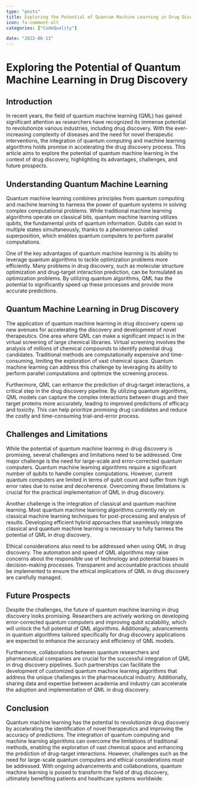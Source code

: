 ```yaml
---
type: "posts"
title: Exploring the Potential of Quantum Machine Learning in Drug Discovery
icon: fa-comment-alt
categories: ["CodeQuality"]

date: "2022-06-13"
---
```




# Exploring the Potential of Quantum Machine Learning in Drug Discovery

## Introduction

In recent years, the field of quantum machine learning (QML) has gained significant attention as researchers have recognized its immense potential to revolutionize various industries, including drug discovery. With the ever-increasing complexity of diseases and the need for novel therapeutic interventions, the integration of quantum computing and machine learning algorithms holds promise in accelerating the drug discovery process. This article aims to explore the potential of quantum machine learning in the context of drug discovery, highlighting its advantages, challenges, and future prospects.

## Understanding Quantum Machine Learning

Quantum machine learning combines principles from quantum computing and machine learning to harness the power of quantum systems in solving complex computational problems. While traditional machine learning algorithms operate on classical bits, quantum machine learning utilizes qubits, the fundamental units of quantum information. Qubits can exist in multiple states simultaneously, thanks to a phenomenon called superposition, which enables quantum computers to perform parallel computations.

One of the key advantages of quantum machine learning is its ability to leverage quantum algorithms to tackle optimization problems more efficiently. Many problems in drug discovery, such as molecular structure optimization and drug-target interaction prediction, can be formulated as optimization problems. By utilizing quantum algorithms, QML has the potential to significantly speed up these processes and provide more accurate predictions.

## Quantum Machine Learning in Drug Discovery

The application of quantum machine learning in drug discovery opens up new avenues for accelerating the discovery and development of novel therapeutics. One area where QML can make a significant impact is in the virtual screening of large chemical libraries. Virtual screening involves the analysis of millions of chemical compounds to identify potential drug candidates. Traditional methods are computationally expensive and time-consuming, limiting the exploration of vast chemical space. Quantum machine learning can address this challenge by leveraging its ability to perform parallel computations and optimize the screening process.

Furthermore, QML can enhance the prediction of drug-target interactions, a critical step in the drug discovery pipeline. By utilizing quantum algorithms, QML models can capture the complex interactions between drugs and their target proteins more accurately, leading to improved predictions of efficacy and toxicity. This can help prioritize promising drug candidates and reduce the costly and time-consuming trial-and-error process.

## Challenges and Limitations

While the potential of quantum machine learning in drug discovery is promising, several challenges and limitations need to be addressed. One major challenge is the need for large-scale and error-corrected quantum computers. Quantum machine learning algorithms require a significant number of qubits to handle complex computations. However, current quantum computers are limited in terms of qubit count and suffer from high error rates due to noise and decoherence. Overcoming these limitations is crucial for the practical implementation of QML in drug discovery.

Another challenge is the integration of classical and quantum machine learning. Most quantum machine learning algorithms currently rely on classical machine learning techniques for post-processing and analysis of results. Developing efficient hybrid approaches that seamlessly integrate classical and quantum machine learning is necessary to fully harness the potential of QML in drug discovery.

Ethical considerations also need to be addressed when using QML in drug discovery. The automation and speed of QML algorithms may raise concerns about the responsible use of technology and potential biases in decision-making processes. Transparent and accountable practices should be implemented to ensure the ethical implications of QML in drug discovery are carefully managed.

## Future Prospects

Despite the challenges, the future of quantum machine learning in drug discovery looks promising. Researchers are actively working on developing error-corrected quantum computers and improving qubit scalability, which will unlock the full potential of QML algorithms. Additionally, advancements in quantum algorithms tailored specifically for drug discovery applications are expected to enhance the accuracy and efficiency of QML models.

Furthermore, collaborations between quantum researchers and pharmaceutical companies are crucial for the successful integration of QML in drug discovery pipelines. Such partnerships can facilitate the development of customized quantum machine learning algorithms that address the unique challenges in the pharmaceutical industry. Additionally, sharing data and expertise between academia and industry can accelerate the adoption and implementation of QML in drug discovery.

## Conclusion

Quantum machine learning has the potential to revolutionize drug discovery by accelerating the identification of novel therapeutics and improving the accuracy of predictions. The integration of quantum computing and machine learning algorithms can overcome the limitations of traditional methods, enabling the exploration of vast chemical space and enhancing the prediction of drug-target interactions. However, challenges such as the need for large-scale quantum computers and ethical considerations must be addressed. With ongoing advancements and collaborations, quantum machine learning is poised to transform the field of drug discovery, ultimately benefiting patients and healthcare systems worldwide.